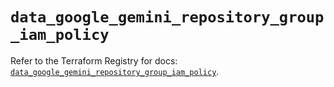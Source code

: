 # `data_google_gemini_repository_group_iam_policy`

Refer to the Terraform Registry for docs: [`data_google_gemini_repository_group_iam_policy`](https://registry.terraform.io/providers/hashicorp/google-beta/6.18.1/docs/data-sources/google_gemini_repository_group_iam_policy).
